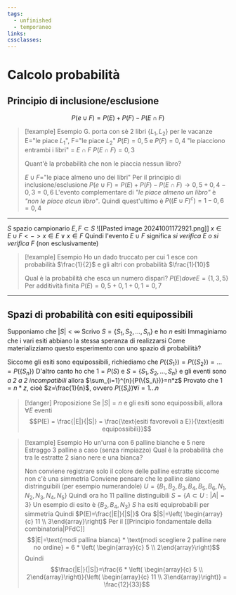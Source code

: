 ```yaml
---
tags:
  - unfinished
  - temporaneo
links: 
cssclasses:
---
```

# Calcolo probabilità
## Principio di inclusione/esclusione
$$P(e\cup F)=P(E)+P(F)-P(E\cap F)$$
>[!example] Esempio
>G. porta con sè 2 libri $\{L_1, L_2\}$ per le vacanze
>E="le piace $L_1$", F="le piace $L_2$"
>$P(E)=0,5$ e $P(F)=0,4$
>"le piacciono entrambi i libri" = $E\cap F$
>$P(E\cap F)=0,3$
>
>Quant'è la probabilità che non le piaccia nessun libro?
>
>$E\cup F$="le piace almeno uno dei libri"
>Per il principio di inclusione/esclusione
>$P(e\cup F)=P(E)+P(F)-P(E\cap F) \longrightarrow 0,5+0,4-0,3=0,6$
>L'evento complementare di *"le piace almeno un libro"* è *"non le piace alcun libro"*.
>Quindi quest'ultimo è $P((E \cup F)^c) = 1-0,6 = 0,4$

---
$S$ spazio campionario
$E, F \subset S$
![[Pasted image 20241001172921.png]]
$x \in E\cup F <-> x \in E \lor x \in F$
Quindi l'evento $E\cup F$ significa *si verifica E o si verifica F* (non esclusivamente)
>[!example] Esempio
>Ho un dado truccato per cui 1 esce con probabilità $\frac{1}{2}$ e gli altri con probabilità $\frac{1}{10}$
>
>Qual è la probabilità che esca un numero dispari?
>$P(E) dove E = \{1,3,5\}$
>Per additività finita $P(E)=0,5+0,1+0,1=0,7$

---
## Spazi di probabilità con esiti equipossibili
Supponiamo che $|S|< \infty$
Scrivo $S=\{S_1,S_2,...,S_n\}$ e ho $n$ esiti
Immaginiamo che i vari esiti abbiano la stessa speranza di realizzarsi
Come materializziamo questo esperimento con uno spazio di probabilità?

Siccome gli esiti sono equipossibili, richiediamo che $P(\{S_1\})=P(\{S_2\})=...=P(\{S_n\})$
D'altro canto ho che $1=P(S)$ e $S=\{S_1,S_2,...,S_n\}$ e gli eventi sono *a 2 a 2 incompatibili* allora $\sum_{i=1}^{n}{P(\{S_i\})}=n*z$
Provato che $1=n*z$, cioè $z=\frac{1}{n}$, ovvero $P(\{S_i\}) \forall i = 1...n$

> [!danger] Proposizione
> Se $|S|=n$ e gli esiti sono equipossibili, allora $\forall E$ eventi
> $$P(E) = \frac{|E|}{|S|} = \frac{\text{esiti favorevoli a E}}{\text{esiti equipossibili}}$$

> [!example] Esempio
> Ho un'urna con 6 palline bianche e 5 nere
> Estraggo 3 palline a caso (senza rimpiazzo)
> Qual è la probabilità che tra le estratte 2 siano nere e una bianca?
> 
> Non conviene registrare solo il colore delle palline estratte siccome non c'è una simmetria
> Conviene pensare che le palline siano distringuibili (per esempio numerandole)
> $U=\{B_1,B_2,B_3,B_4,B_5,B_6,N_1,N_2,N_3,N_4,N_5\}$
> Quindi ora ho 11 palline distinguibili
> $S=\{A \subset U : |A|=3\}$
> Un esempio di esito è $\{B_2,B_4,N_3\}$
> $S$ ha esiti equiprobabili per simmetria
> Quindi $P(E)=\frac{|E|}{|S|}$
> Ora $|S|=\left( \begin{array}{c} 11 \\ 3\end{array}\right)$
> Per il [[Principio fondamentale della combinatoria|PFdC]] $$|E|=\text{modi pallina bianca} * \text{modi scegliere 2 palline nere no ordine} = 6 * \left( \begin{array}{c} 5 \\ 2\end{array}\right)$$
> Quindi $$\frac{|E|}{|S|}=\frac{6 * \left( \begin{array}{c} 5 \\ 2\end{array}\right)}{\left( \begin{array}{c} 11 \\ 3\end{array}\right)} = \frac{12}{33}$$



